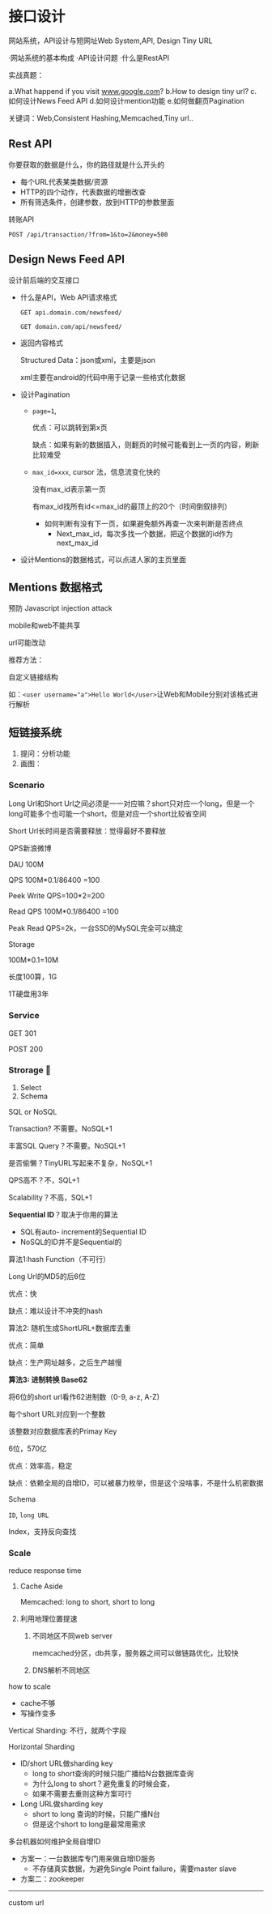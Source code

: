 # 接口设计

网站系统，API设计与短网址Web System,API, Design Tiny URL

·网站系统的基本构成
·API设计问题
·什么是RestAPI

实战真题：

a.What happend if you visit www.google.com?
b.How to design tiny url?
c.如何设计News Feed API
d.如何设计mention功能
e.如何做翻页Pagination

关键词：Web,Consistent Hashing,Memcached,Tiny url..



## Rest API

你要获取的数据是什么，你的路径就是什么开头的

- 每个URL代表某类数据/资源
- HTTP的四个动作，代表数据的增删改查
- 所有筛选条件，创建参数，放到HTTP的参数里面

转账API

`POST /api/transaction/?from=1&to=2&money=500`

## Design News Feed API

设计前后端的交互接口

- 什么是API，Web API请求格式

  `GET api.domain.com/newsfeed/`

  `GET domain.com/api/newsfeed/`

- 返回内容格式

  Structured Data：json或xml，主要是json

  xml主要在android的代码中用于记录一些格式化数据

- 设计Pagination

  - `page=1`, 

    优点：可以跳转到第x页

    缺点：如果有新的数据插入，则翻页的时候可能看到上一页的内容，刷新比较难受

  - `max_id=xxx`, cursor 法，信息流变化快的

    没有max_id表示第一页

    有max_id找所有id<=max_id的最顶上的20个（时间倒叙排列）

    - 如何判断有没有下一页，如果避免额外再查一次来判断是否终点
      - Next_max_id，每次多找一个数据，把这个数据的id作为next_max_id

- 设计Mentions的数据格式，可以点进人家的主页里面

## Mentions 数据格式

预防 Javascript injection attack

mobile和web不能共享

url可能改动

推荐方法：

自定义链接结构

如：`<user username="a">Hello World</user>`让Web和Mobile分别对该格式进行解析

## 短链接系统

1. 提问：分析功能
2. 画图：

### Scenario

Long Url和Short Url之间必须是一一对应嘛？short只对应一个long，但是一个long可能多个也可能一个short，但是对应一个short比较省空间

Short Url长时间是否需要释放：觉得最好不要释放

QPS新浪微博

DAU 100M

QPS 100M*0.1/86400 =100

Peek Write QPS=100*2=200

Read QPS 100M*0.1/86400 =100

Peak Read QPS=2k，一台SSD的MySQL完全可以搞定

Storage

100M*0.1=10M

长度100算，1G

1T硬盘用3年

### Service

GET 301

POST 200

### Strorage 🌟

1. Select
2. Schema

SQL or NoSQL

Transaction? 不需要。NoSQL+1

丰富SQL Query？不需要。NoSQL+1

是否偷懒？TinyURL写起来不复杂，NoSQL+1

QPS高不？不，SQL+1

Scalability？不高，SQL+1

**Sequential ID**？取决于你用的算法

- SQL有auto- increment的Sequential ID
- NoSQL的ID并不是Sequential的

算法1:hash Function（不可行）

Long Url的MD5的后6位

优点：快

缺点：难以设计不冲突的hash

算法2: 随机生成ShortURL+数据库去重

优点：简单

缺点：生产网址越多，之后生产越慢

**算法3: 进制转换 Base62**

将6位的short url看作62进制数（0-9, a-z, A-Z)

每个short URL对应到一个整数

该整数对应数据库表的Primay Key

6位，570亿

优点：效率高，稳定

缺点：依赖全局的自增ID，可以被暴力枚举，但是这个没啥事，不是什么机密数据



Schema

`ID`, `long URL`

Index，支持反向查找

### Scale

reduce response time

1. Cache Aside

   Memcached: long to short, short to long

2. 利用地理位置提速

   1. 不同地区不同web server

      memcached分区，db共享，服务器之间可以做链路优化，比较快

   2. DNS解析不同地区

how to scale

- cache不够
- 写操作变多

Vertical Sharding: 不行，就两个字段

Horizontal Sharding

- ID/short URL做sharding key
  - long to short查询的时候只能广播给N台数据库查询
  - 为什么long to short？避免重复的时候会查，
  - 如果不需要去重则这种方案可行
- Long URL做sharding key
  - short to long 查询的时候，只能广播N台
  - 但是这个short to long是最常用需求

多台机器如何维护全局自增ID

- 方案一：一台数据库专门用来做自增ID服务
  - 不存储真实数据，为避免Single Point failure，需要master slave
- 方案二：zookeeper

---

custom url
